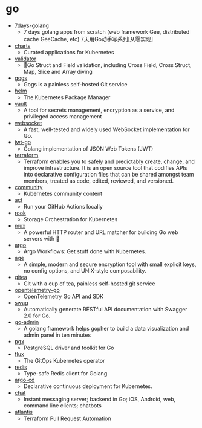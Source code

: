# go
- [7days-golang](https://github.com/geektutu/7days-golang)
  - 7 days golang apps from scratch (web framework Gee, distributed cache GeeCache, etc) 7天用Go动手写系列[从零实现]
- [charts](https://github.com/helm/charts)
  - Curated applications for Kubernetes
- [validator](https://github.com/go-playground/validator)
  - 💯Go Struct and Field validation, including Cross Field, Cross Struct, Map, Slice and Array diving
- [gogs](https://github.com/gogs/gogs)
  - Gogs is a painless self-hosted Git service
- [helm](https://github.com/helm/helm)
  - The Kubernetes Package Manager
- [vault](https://github.com/hashicorp/vault)
  - A tool for secrets management, encryption as a service, and privileged access management
- [websocket](https://github.com/gorilla/websocket)
  - A fast, well-tested and widely used WebSocket implementation for Go.
- [jwt-go](https://github.com/dgrijalva/jwt-go)
  - Golang implementation of JSON Web Tokens (JWT)
- [terraform](https://github.com/hashicorp/terraform)
  - Terraform enables you to safely and predictably create, change, and improve infrastructure. It is an open source tool that codifies APIs into declarative configuration files that can be shared amongst team members, treated as code, edited, reviewed, and versioned.
- [community](https://github.com/kubernetes/community)
  - Kubernetes community content
- [act](https://github.com/nektos/act)
  - Run your GitHub Actions locally
- [rook](https://github.com/rook/rook)
  - Storage Orchestration for Kubernetes
- [mux](https://github.com/gorilla/mux)
  - A powerful HTTP router and URL matcher for building Go web servers with 🦍
- [argo](https://github.com/argoproj/argo)
  - Argo Workflows: Get stuff done with Kubernetes.
- [age](https://github.com/FiloSottile/age)
  - A simple, modern and secure encryption tool with small explicit keys, no config options, and UNIX-style composability.
- [gitea](https://github.com/go-gitea/gitea)
  - Git with a cup of tea, painless self-hosted git service
- [opentelemetry-go](https://github.com/open-telemetry/opentelemetry-go)
  - OpenTelemetry Go API and SDK
- [swag](https://github.com/swaggo/swag)
  - Automatically generate RESTful API documentation with Swagger 2.0 for Go.
- [go-admin](https://github.com/GoAdminGroup/go-admin)
  - A golang framework helps gopher to build a data visualization and admin panel in ten minutes
- [pgx](https://github.com/jackc/pgx)
  - PostgreSQL driver and toolkit for Go
- [flux](https://github.com/fluxcd/flux)
  - The GitOps Kubernetes operator
- [redis](https://github.com/go-redis/redis)
  - Type-safe Redis client for Golang
- [argo-cd](https://github.com/argoproj/argo-cd)
  - Declarative continuous deployment for Kubernetes.
- [chat](https://github.com/tinode/chat)
  - Instant messaging server; backend in Go; iOS, Android, web, command line clients; chatbots
- [atlantis](https://github.com/runatlantis/atlantis)
  - Terraform Pull Request Automation
